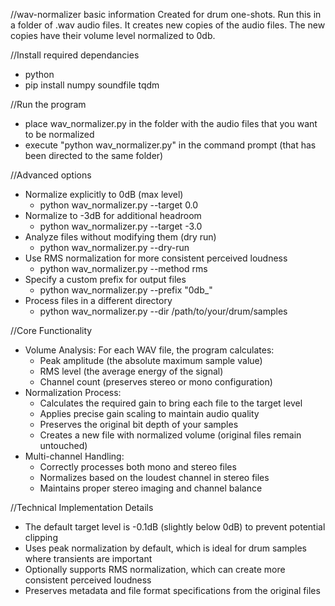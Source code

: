 //wav-normalizer basic information
Created for drum one-shots. Run this in a folder of .wav audio files. It creates new copies of the audio files. The new copies have their volume level normalized to 0db.

//Install required dependancies
- python
- pip install numpy soundfile tqdm

 //Run the program
- place wav_normalizer.py in the folder with the audio files that you want to be normalized
- execute "python wav_normalizer.py" in the command prompt (that has been directed to the same folder)

//Advanced options
- Normalize explicitly to 0dB (max level)
  - python wav_normalizer.py --target 0.0
- Normalize to -3dB for additional headroom
  - python wav_normalizer.py --target -3.0
- Analyze files without modifying them (dry run)
  - python wav_normalizer.py --dry-run
- Use RMS normalization for more consistent perceived loudness
  - python wav_normalizer.py --method rms
- Specify a custom prefix for output files
  - python wav_normalizer.py --prefix "0db_"
- Process files in a different directory
  - python wav_normalizer.py --dir /path/to/your/drum/samples

//Core Functionality
- Volume Analysis: For each WAV file, the program calculates:
  - Peak amplitude (the absolute maximum sample value)
  - RMS level (the average energy of the signal)
  - Channel count (preserves stereo or mono configuration)
- Normalization Process:
  - Calculates the required gain to bring each file to the target level
  - Applies precise gain scaling to maintain audio quality
  - Preserves the original bit depth of your samples
  - Creates a new file with normalized volume (original files remain untouched)
- Multi-channel Handling:
  - Correctly processes both mono and stereo files
  - Normalizes based on the loudest channel in stereo files
  - Maintains proper stereo imaging and channel balance

//Technical Implementation Details
- The default target level is -0.1dB (slightly below 0dB) to prevent potential clipping
- Uses peak normalization by default, which is ideal for drum samples where transients are important
- Optionally supports RMS normalization, which can create more consistent perceived loudness
- Preserves metadata and file format specifications from the original files
